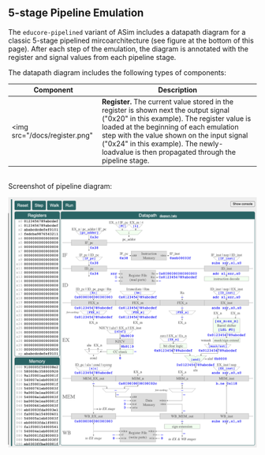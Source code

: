 ## 5-stage Pipeline Emulation

The `educore-pipelined` variant of ASim includes a datapath diagram
for a classic 5-stage pipelined mircoarchitecture (see figure at the
bottom of this page).  After each step of the emulation, the diagram
is annotated with the register and signal values from each pipeline
stage.

The datapath diagram includes the following types of components:

| Component | Description |
| --- | --- |
| <img src="/docs/register.png" | **Register.**  The current value stored in the register is shown next the output signal ("0x20" in this example).  The register value is loaded at the beginning of each emulation step with the value shown on the input signal ("0x24" in this example).  The newly-loadvalue is then propagated through the pipeline stage. |

<br>Screenshot of pipeline diagram:

<img src="/docs/pipeline.png">
